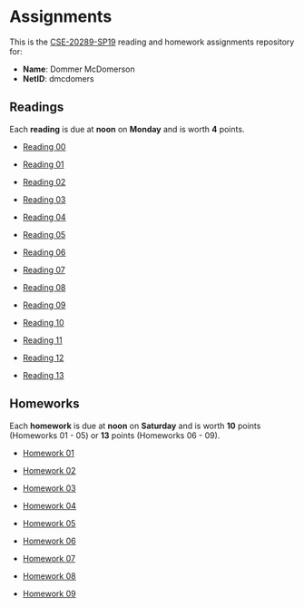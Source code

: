 # Assignments

This is the [CSE-20289-SP19] reading and homework assignments repository for:

* **Name**:  Dommer McDomerson
* **NetID**: dmcdomers

## Readings

Each **reading** is due at **noon** on **Monday** and is worth **4** points.

- [Reading 00](https://www3.nd.edu/~pbui/teaching/cse.20289.sp19/reading00.html)

- [Reading 01](https://www3.nd.edu/~pbui/teaching/cse.20289.sp19/reading01.html)

- [Reading 02](https://www3.nd.edu/~pbui/teaching/cse.20289.sp19/reading02.html)

- [Reading 03](https://www3.nd.edu/~pbui/teaching/cse.20289.sp19/reading03.html)

- [Reading 04](https://www3.nd.edu/~pbui/teaching/cse.20289.sp19/reading04.html)

- [Reading 05](https://www3.nd.edu/~pbui/teaching/cse.20289.sp19/reading05.html)

- [Reading 06](https://www3.nd.edu/~pbui/teaching/cse.20289.sp19/reading06.html)

- [Reading 07](https://www3.nd.edu/~pbui/teaching/cse.20289.sp19/reading07.html)

- [Reading 08](https://www3.nd.edu/~pbui/teaching/cse.20289.sp19/reading08.html)

- [Reading 09](https://www3.nd.edu/~pbui/teaching/cse.20289.sp19/reading09.html)

- [Reading 10](https://www3.nd.edu/~pbui/teaching/cse.20289.sp19/reading10.html)

- [Reading 11](https://www3.nd.edu/~pbui/teaching/cse.20289.sp19/reading11.html)

- [Reading 12](https://www3.nd.edu/~pbui/teaching/cse.20289.sp19/reading12.html)

- [Reading 13](https://www3.nd.edu/~pbui/teaching/cse.20289.sp19/reading13.html)

## Homeworks

Each **homework** is due at **noon** on **Saturday** and is worth **10** points
(Homeworks 01 - 05) or **13** points (Homeworks 06 - 09).

- [Homework 01](https://www3.nd.edu/~pbui/teaching/cse.20289.sp19/homework01.html)

- [Homework 02](https://www3.nd.edu/~pbui/teaching/cse.20289.sp19/homework02.html)

- [Homework 03](https://www3.nd.edu/~pbui/teaching/cse.20289.sp19/homework03.html)

- [Homework 04](https://www3.nd.edu/~pbui/teaching/cse.20289.sp19/homework04.html)

- [Homework 05](https://www3.nd.edu/~pbui/teaching/cse.20289.sp19/homework05.html)

- [Homework 06](https://www3.nd.edu/~pbui/teaching/cse.20289.sp19/homework06.html)

- [Homework 07](https://www3.nd.edu/~pbui/teaching/cse.20289.sp19/homework07.html)

- [Homework 08](https://www3.nd.edu/~pbui/teaching/cse.20289.sp19/homework08.html)

- [Homework 09](https://www3.nd.edu/~pbui/teaching/cse.20289.sp19/homework09.html)

[CSE-20289-sp19]:   https://www3.nd.edu/~pbui/teaching/cse.20289.sp19/
